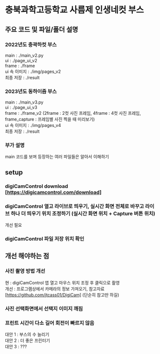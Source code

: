 # 충북과학고등학교 사름제 인생네컷 부스

## 주요 코드 및 파일/폴더 설명
### 2022년도 충곽하컷 부스
main : ./main_v2.py   
ui : ./page_ui_v2   
frame : ./frame   
ui 속 이미지 : ./img/pages_v2   
최종 저장 : ./result

### 2023년도 동하이즘 부스
main : ./main_v3.py   
ui : ./page_ui_v3   
frame : ./frame_v2 (2frame : 2컷 사진 프레임, 4frame : 4컷 사진 프레임, frame_capture : 프레임별 사진 찍을 때 미리보기)   
ui 속 이미지 : ./img/pages_v4   
최종 저장 : ./result

### 부가 설명
main 코드를 보며 등장하는 여러 파일들은 알아서 이해하기  

## setup
### digiCamControl download [https://digicamcontrol.com/download]

### digiCamControl 열고 라이브로 띄우기, 실시간 화면 전체로 바꾸고 라이브 하나 더 띄우기 위치 조정하기 (실시간 화면 위치 + Capture 버튼 위치)
개선 필요

### digiCamControl 파일 저장 위치 확인

## 개선 해야하는 점
### 사진 촬영 방법 개선 
현 : digiCamControl 앱 열고 마우스 위치 조정 후 클릭으로 촬영   
개선 : 프로그램상에서 카메라의 정보 가져오기, 참고자료 [https://github.com/jtcass01/DigiCam] (단순히 참고만 하길)

### 사진 선택화면에서 선택지 이미지 깨짐

### 프린트 시간이 다소 길어 회전이 빠르지 않음
대안 1 : 부스의 수 늘리기   
대안 2 : 더 좋은 프린터기   
대안 3 : ???
